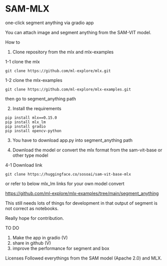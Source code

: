 # SAM-MLX
one-click segment anything via gradio app

You can attach image and segment anything from the SAM-VIT model.

How to

1. Clone repository from the mlx and mlx-examples

1-1 clone the mlx
```CLI
git clone https://github.com/ml-explore/mlx.git
```

1-2 clone the mlx-examples
```CLI
git clone https://github.com/ml-explore/mlx-examples.git
```

then go to segment_anything path 

2. Install the requirements

```CLI
pip install mlx==0.15.0
pip install mlx_lm
pip install gradio
pip install opencv-python
```

3. You have to download app.py into segment_anything path

4. Download the model or convert the mlx format from the sam-vit-base or other type model

4-1 Download link
```CLI
git clone https://huggingface.co/sosoai/sam-vit-base-mlx
```

or refer to below mlx_lm links for your own model convert

https://github.com/ml-explore/mlx-examples/tree/main/segment_anything


This still needs lots of things for development in that output of segment is not correct as notebooks.

Really hope for contribution.

TO DO
1. Make the app in gradio (V)
2. share in github (V)
3. improve the performance for segment and box

Licenses
Followed everythings from the SAM model (Apache 2.0) and MLX.


